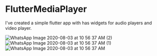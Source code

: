 # FlutterMediaPlayer

I've created a simple flutter app with has widgets for audio players and video player.


![WhatsApp Image 2020-08-03 at 10 56 37 AM (2)](https://user-images.githubusercontent.com/56602504/89149225-93768a80-d579-11ea-8c70-c2dd27c2ba7c.jpeg)
![WhatsApp Image 2020-08-03 at 10 56 37 AM (1)](https://user-images.githubusercontent.com/56602504/89149231-95d8e480-d579-11ea-938e-27c0c141756b.jpeg)
![WhatsApp Image 2020-08-03 at 10 56 37 AM](https://user-images.githubusercontent.com/56602504/89149233-970a1180-d579-11ea-8fa4-a88f417c70c5.jpeg)

